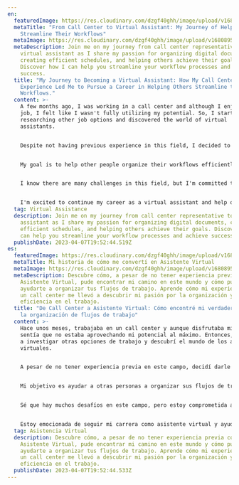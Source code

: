 ```yaml
---
en:
  featuredImage: https://res.cloudinary.com/dzgf40ghh/image/upload/v1680895179/asistencia-virtual_1_zgcxco.jpg
  metaTitle: "From Call Center to Virtual Assistant: My Journey of Helping Others
    Streamline Their Workflows"
  metaImage: https://res.cloudinary.com/dzgf40ghh/image/upload/v1680895179/asistencia-virtual_1_zgcxco.jpg
  metaDescription: Join me on my journey from call center representative to
    virtual assistant as I share my passion for organizing digital documents,
    creating efficient schedules, and helping others achieve their goals.
    Discover how I can help you streamline your workflow processes and achieve
    success.
  title: "My Journey to Becoming a Virtual Assistant: How My Call Center
    Experience Led Me to Pursue a Career in Helping Others Streamline their
    Workflows."
  content: >-
    A few months ago, I was working in a call center and although I enjoyed my
    job, I felt like I wasn't fully utilizing my potential. So, I started
    researching other job options and discovered the world of virtual
    assistants.


    Despite not having previous experience in this field, I decided to give it a chance and realized that it's what I truly want to do. I'm passionate about organization and project management, and being a virtual assistant allows me to use my skills in these areas.


    My goal is to help other people organize their workflows efficiently and effectively. I believe I can make a big difference in my clients' lives by providing them with exceptional service and ensuring their needs are met


    I know there are many challenges in this field, but I'm committed to learning and improving every day. I've already acquired valuable skills in tools such as Notion, communication, Google Suite (spreadsheets, documents, meetings, calendar), and Zoom meetings.


    I'm excited to continue my career as a virtual assistant and help others reach their goals. If you're looking for a committed and passionate virtual assistant, please contact me! I'm ready to help with any project you have in mind.
  tag: Virtual Assistance
  description: Join me on my journey from call center representative to virtual
    assistant as I share my passion for organizing digital documents, creating
    efficient schedules, and helping others achieve their goals. Discover how I
    can help you streamline your workflow processes and achieve success.
  publishDate: 2023-04-07T19:52:44.519Z
es:
  featuredImage: https://res.cloudinary.com/dzgf40ghh/image/upload/v1680895179/asistencia-virtual_1_zgcxco.jpg
  metaTitle: Mi historia de cómo me convertí en Asistente Virtual
  metaImage: https://res.cloudinary.com/dzgf40ghh/image/upload/v1680895179/asistencia-virtual_1_zgcxco.jpg
  metaDescription: Descubre cómo, a pesar de no tener experiencia previa como
    Asistente Virtual, pude encontrar mi camino en este mundo y cómo puedo
    ayudarte a organizar tus flujos de trabajo. Aprende cómo mi experiencia en
    un call center me llevó a descubrir mi pasión por la organización y la
    eficiencia en el trabajo.
  title: "De Call Center a Asistente Virtual: Cómo encontré mi verdadera pasión en
    la organización de flujos de trabajo"
  content: >-
    Hace unos meses, trabajaba en un call center y aunque disfrutaba mi trabajo,
    sentía que no estaba aprovechando mi potencial al máximo. Entonces, comencé
    a investigar otras opciones de trabajo y descubrí el mundo de los asistentes
    virtuales.


    A pesar de no tener experiencia previa en este campo, decidí darle una oportunidad y me di cuenta de que es lo que realmente quiero hacer. Me apasiona la organización y la gestión de proyectos, y ser asistente virtual me permite utilizar mis habilidades en estas áreas.


    Mi objetivo es ayudar a otras personas a organizar sus flujos de trabajo de manera eficiente y efectiva. Creo que puedo hacer una gran diferencia en la vida de mis clientes al brindarles un servicio excepcional y asegurarme de que sus necesidades sean atendidas.


    Sé que hay muchos desafíos en este campo, pero estoy comprometida a aprender y mejorar cada día. Ya he adquirido habilidades valiosas en herramientas como Notion, comunicación, Google Suite (hojas de cálculo, documentos, reuniones, calendario) y reuniones de Zoom.


    Estoy emocionada de seguir mi carrera como asistente virtual y ayudar a otros a alcanzar sus metas. Si está buscando un asistente virtual comprometido y apasionado, ¡contácteme! Estoy lista para ayudar en cualquier proyecto que tenga en mente.
  tag: Asistencia Virtual
  description: Descubre cómo, a pesar de no tener experiencia previa como
    Asistente Virtual, pude encontrar mi camino en este mundo y cómo puedo
    ayudarte a organizar tus flujos de trabajo. Aprende cómo mi experiencia en
    un call center me llevó a descubrir mi pasión por la organización y la
    eficiencia en el trabajo.
  publishDate: 2023-04-07T19:52:44.533Z
---
```

